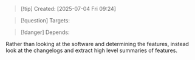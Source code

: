
>[!tip] Created: [2025-07-04 Fri 09:24]

>[!question] Targets: 

>[!danger] Depends: 

Rather than looking at the software and determining the features, instead look at the changelogs and extract high level summaries of features.